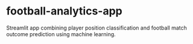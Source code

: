 # football-analytics-app
Streamlit app combining player position classification and football match outcome prediction using machine learning.
